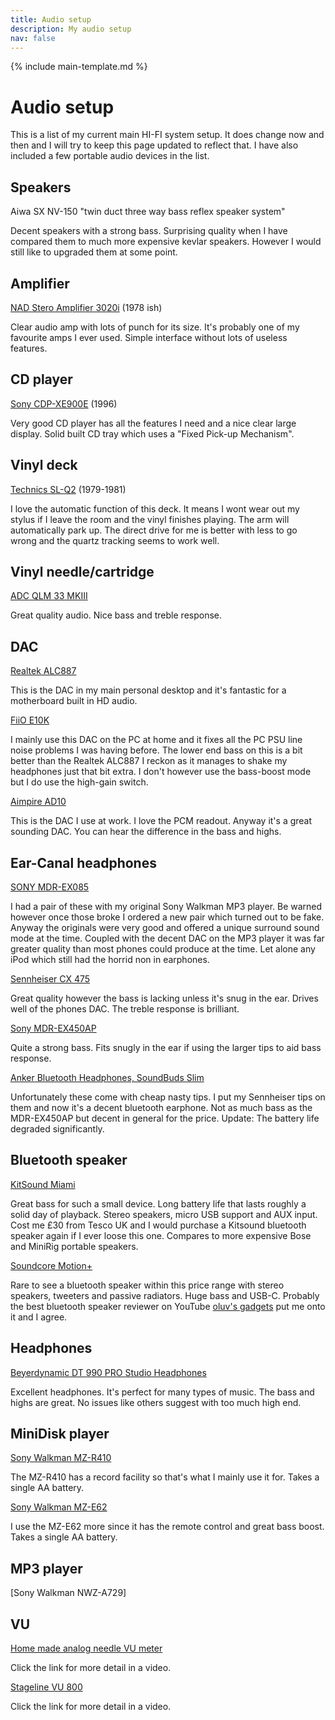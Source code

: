 ```yaml
---
title: Audio setup
description: My audio setup
nav: false
---
```


{% include main-template.md %}

# Audio setup

This is a list of my current main HI-FI system setup. It does change now and then and I will try to keep this page updated to reflect that. I have also included a few portable audio devices in the list.

## Speakers

Aiwa SX NV-150 "twin duct three way bass reflex speaker system"

Decent speakers with a strong bass. Surprising quality when I have compared them to much more expensive kevlar speakers. However I would still like to upgraded them at some point.

## Amplifier

[NAD Stero Amplifier 3020i](https://en.wikipedia.org/wiki/NAD_3020) (1978 ish)

Clear audio amp with lots of punch for its size. It's probably one of my favourite amps I ever used. Simple interface without lots of useless features.

## CD player

[Sony CDP-XE900E](http://www.audioreview.com/product/digital-sources/cd-players/sony/cdp-xe900.html) (1996)

Very good CD player has all the features I need and a nice clear large display. Solid built CD tray which uses a "Fixed Pick-up Mechanism".

## Vinyl deck

[Technics SL-Q2](https://www.vinylengine.com/library/technics/sl-q2.shtml) (1979-1981)

I love the automatic function of this deck. It means I wont wear out my stylus if I leave the room and the vinyl finishes playing. The arm will automatically park up. The direct drive for me is better with less to go wrong and the quartz tracking seems to work well.

## Vinyl needle/cartridge

[ADC QLM 33 MKIII](https://www.turntableneedles.com/RSQ33-Type-Needle-for-ADC-QLM-33-MKIII--our-Needle-111-DEC_p_856.html)

Great quality audio. Nice bass and treble response.

## DAC

[Realtek ALC887]()

This is the DAC in my main personal desktop and it's fantastic for a motherboard built in HD audio.

[FiiO E10K](https://www.headfonia.com/fiio-e10k-classic-reborn/)

I mainly use this DAC on the PC at home and it fixes all the PC PSU line noise problems I was having before. The lower end bass on this is a bit better than the Realtek ALC887 I reckon as it manages to shake my headphones just that bit extra. I don't however use the bass-boost mode but I do use the high-gain switch.

[Aimpire AD10](https://www.amazon.co.uk/gp/product/B015J0QAN6/)

This is the DAC I use at work. I love the PCM readout. Anyway it's a great sounding DAC. You can hear the difference in the bass and highs.

## Ear-Canal headphones

[SONY MDR-EX085](https://theheadphonelist.com/headphone_review/sony-mdr-ex082-mdr-ex85/)

I had a pair of these with my original Sony Walkman MP3 player. Be warned however once those broke I ordered a new pair which turned out to be fake. Anyway the originals were very good and offered a unique surround sound mode at the time. Coupled with the decent DAC on the MP3 player it was far greater quality than most phones could produce at the time. Let alone any iPod which still had the horrid non in earphones.

[Sennheiser CX 475](https://www.stuff.tv/sennheiser/cx-475/review)

Great quality however the bass is lacking unless it's snug in the ear. Drives well of the phones DAC. The treble response is brilliant.

[Sony MDR-EX450AP](https://www.amazon.co.uk/gp/product/B00I3LV0B6)

Quite a strong bass. Fits snugly in the ear if using the larger tips to aid bass response.

[Anker Bluetooth Headphones, SoundBuds Slim](https://www.amazon.co.uk/gp/product/B01N6DC2ZE)

Unfortunately these come with cheap nasty tips. I put my Sennheiser tips on them and now it's a decent bluetooth earphone. Not as much bass as the MDR-EX450AP but decent in general for the price. Update: The battery life degraded significantly.

## Bluetooth speaker

[KitSound Miami](https://mcd.kitsound.co.uk/product/details/35929/KitSound/Miami_Wireless_Speaker_Tesco_Exclusive/Wired_Speakers/)

Great bass for such a small device. Long battery life that lasts roughly a solid day of playback. Stereo speakers, micro USB support and AUX input. Cost me £30 from Tesco UK and I would purchase a Kitsound bluetooth speaker again if I ever loose this one. Compares to more expensive Bose and MiniRig portable speakers.

[Soundcore Motion+](https://www.amazon.co.uk/gp/product/B07P39MLKH/)

Rare to see a bluetooth speaker within this price range with stereo speakers, tweeters and passive radiators. Huge bass and USB-C. Probably the best bluetooth speaker reviewer on YouTube [oluv's gadgets](https://www.youtube.com/c/oluvsgadgets) put me onto it and I agree.

## Headphones

[Beyerdynamic DT 990 PRO Studio Headphones](https://www.amazon.co.uk/gp/product/B0011UB9CQ)

Excellent headphones. It's perfect for many types of music. The bass and highs are great. No issues like others suggest with too much high end.

## MiniDisk player

[Sony Walkman MZ-R410](http://www.minidisc.org/part_Sony_MZ-R410.html)

The MZ-R410 has a record facility so that's what I mainly use it for. Takes a single AA battery.

[Sony Walkman MZ-E62](http://www.minidisc.org/part_Sony_MZ-E60.html)

I use the MZ-E62 more since it has the remote control and great bass boost. Takes a single AA battery.

## MP3 player

[Sony Walkman NWZ-A729]

## VU

[Home made analog needle VU meter](https://www.youtube.com/watch?v=eBCqBxwLZio)

Click the link for more detail in a video.

[Stageline VU 800](https://www.youtube.com/watch?v=G9R3_r3K3ek)

Click the link for more detail in a video.
